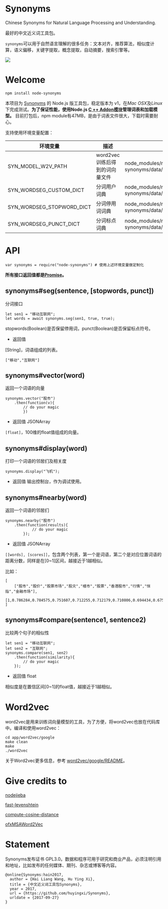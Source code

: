 # Synonyms
Chinese Synonyms for Natural Language Processing and Understanding.

最好的中文近义词工具包。

```synonyms```可以用于自然语言理解的很多任务：文本对齐，推荐算法，相似度计算，语义偏移，关键字提取，概念提取，自动摘要，搜索引擎等。


![](https://camo.githubusercontent.com/ae91a5698ad80d3fe8e0eb5a4c6ee7170e088a7d/687474703a2f2f37786b6571692e636f6d312e7a302e676c622e636c6f7564646e2e636f6d2f61692f53637265656e25323053686f74253230323031372d30342d30342532306174253230382e32302e3437253230504d2e706e67)

# Welcome
```
npm install node-synonyms
```

本项目为 [Synonyms](https://github.com/huyingxi/Synonyms/) 的 Node.js 版工具包，稳定版本为 v1，在*Mac OSX*及*Linux*下完成测试。**为了保证性能，使用Node.js [C ++ Addon模块](https://github.com/Samurais/node-synonyms/tree/master/app/word2vec)管理词表和加载模型。** 目前打包后，npm module有47MB，是由于词表文件很大，下载时需要耐心。


支持使用环境变量配置：

| 环境变量 | 描述 | 默认值 |
| --- | ---  | --- |
| SYN_MODEL_W2V_PATH | word2vec训练后得到的词向量文件 | node_modules/node-synonyms/data/words.vector | 
| SYN_WORDSEG_CUSTOM_DICT | 分词用户词典 | node_modules/node-synonyms/data/tokenizer/user.dict.utf8 | 
| SYN_WORDSEG_STOPWORD_DICT | 分词停用词词典 | node_modules/node-synonyms/data/tokenizer/stop_words.utf8 |
| SYN_WORDSEG_PUNCT_DICT | 分词标点词典 | node_modules/node-synonyms/data/tokenizer/punctuation.utf8  |

# API

```
var synonyms = require("node-synonyms") # 使用上述环境变量做定制化
```

**所有接口返回值都是[Promise](https://developer.mozilla.org/en-US/docs/Web/JavaScript/Reference/Global_Objects/Promise)。**

## synonyms#seg(sentence, [stopwords, punct])
分词接口
```
let sen1 = "移动互联网";
let words = await synonyms.seg(sen1, true, true);
```
stopwords(Boolean)是否保留停用词，punct(Boolean)是否保留标点符号。

* 返回值

[String]，词语组成的列表。

```
["移动","互联网"]
```

## synonyms#vector(word)
返回一个词语的向量
```
synonyms.vector("股市")
    .then(function(v){
        // do your magic
        })
```

* 返回值 JSONArray

```[float]```，100维的float值组成的向量。

## synonyms#display(word)
打印一个词语的邻居们及相关度
```
synonyms.display("飞机");
```

* 返回值
输出控制台，作为调试使用。

## synonyms#nearby(word)
返回一个词语的邻居们
```
synonyms.nearby("股市")
    .then(function(results){
            // do your magic
        });
```

* 返回值 JSONArray

```[[words], [scores]]```，包含两个列表，第一个是词语，第二个是对应位置词语的距离分数，同样是在[0~1]区间，越接近于1越相似。

比如：
```
[
    ["股市","股价","股票市场","股灾","楼市","股票","香港股市","行情","恒指","金融市场"],
    [1,0.786284,0.784575,0.751607,0.712255,0.712179,0.710806,0.694434,0.67501,0.666439]
]
```

## synonyms#compare(sentence1, sentence2)
比较两个句子的相似性
```
let sen1 = "移动互联网";
let sen2 = "互联网";
synonyms.compare(sen1, sen2)
    .then(function(similarity){
        // do your magic
    });
```
* 返回值 float

相似度是在置信区间[0~1]的float值，越接近于1越相似。

# Word2vec
word2vec是用来训练词向量模型的工具，为了方便，将word2vec也放在代码库中。编译和使用word2vec：
```
cd app/word2vec/google
make clean
make
./word2vec
```

关于Word2vec更多信息，参考 [word2vec/google/README](app/word2vec/google/README.txt)。

# Give credits to

[nodejieba](https://github.com/yanyiwu/nodejieba)

[fast-levenshtein](https://github.com/hiddentao/fast-levenshtein)

[compute-cosine-distance](https://github.com/compute-io/cosine-distance)

[ofxMSAWord2Vec](https://github.com/memo/ofxMSAWord2Vec)

# Statement
Synonyms发布证书 GPL3.0。数据和程序可用于研究和商业产品，必须注明引用和地址，比如发布的任何媒体、期刊、杂志或博客等内容。

```
@online{Synonyms:hain2017,
  author = {Hai Liang Wang, Hu Ying Xi},
  title = {中文近义词工具包Synonyms},
  year = 2017,
  url = {https://github.com/huyingxi/Synonyms},
  urldate = {2017-09-27}
}
```